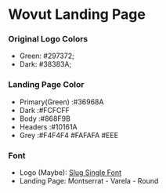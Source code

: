 # Wovut Landing Page

### Original Logo Colors
  - Green:    #297372;
  - Dark:     #38383A;

### Landing Page Color
  - Primary(Green) 	  :#36968A
  - Dark              :#FCFCFF
  - Body 		          :#868F9B
  - Headers 	        :#10161A
  - Grey 		          :#F4F4F4 #FAFAFA #EEE

### Font 
  - Logo (Maybe):      [Slug Single Font](https://www.myfonts.com/fonts/facetype/slug/single/)
  - Landing Page:     Montserrat - Varela - Round

